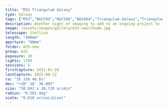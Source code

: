 ```yaml
---
title: "M33 Triangulum Galaxy"
type: Galaxy
tags: ["M33","NGC595","NGC598","NGC604","Triangulum Galaxy","Triangulum Pinwheel"]
description: Another night of imaging to add to an ongoing project to image M33. 
image: /assets/images/gallery/m33-new/thumb.jpg
telescope: Stellina
length: "400mm"
aperture: "80mm"
folder: m33-new
group: m33
exposure: 10
lights: 1799
sessions: 5
firstCapture: 2021-01-20
lastCapture: 2022-08-12
ra: "1h 33m 48.6s"
dec: "+30° 38' 30.803"
size: "58.042 x 38.729 arcmin"
radius: "0.581 deg"
scale: "0.618 arcsec/pixel"
---
```

